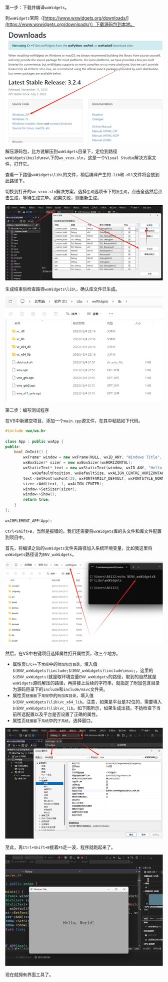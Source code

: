 第一步：下载并编译`wxWidgets`。

到`wxWidgets`官网（[https://www.wxwidgets.org/downloads/](https://www.wxwidgets.org/downloads/)）下载源码包到本地。

![下载源码包](Images/Windows%E4%B8%8B%E5%9C%A8VS%E4%B8%AD%E4%BD%BF%E7%94%A8wxWidgets%E7%95%8C%E9%9D%A2%E5%BA%93/20231204001.png)

解压源码包，比方说解压到`wxWidgets`目录下，定位到路径`wxWidgets\build\msw\`下的`wx_vcxx.sln`，这是一个`Visual Studio`解决方案文件，打开它。

查看一下路径`wxWidgets\lib\`的文件，稍后编译产生的`.lib`和`.dll`文件将会放到此路径下。

切换到打开的`wx_vcxx.sln`解决方案，选择`生成`选项卡下的`批生成`，点击全选然后点击生成，等待生成完毕。如果失败，则重新生成。

![编译库](Images/Windows%E4%B8%8B%E5%9C%A8VS%E4%B8%AD%E4%BD%BF%E7%94%A8wxWidgets%E7%95%8C%E9%9D%A2%E5%BA%93/20231204002.png)

生成结束后检查路径`wxWidgets\lib\`，确认库文件已生成。

![库文件](Images/Windows%E4%B8%8B%E5%9C%A8VS%E4%B8%AD%E4%BD%BF%E7%94%A8wxWidgets%E7%95%8C%E9%9D%A2%E5%BA%93/20231204003.png)

第二步：编写测试程序

在VS中新建空项目，添加一个`main.cpp`源文件，在其中粘贴如下代码。

```cpp
#include <wx/wx.h>

class App : public wxApp {
public:
    bool OnInit() {
        wxFrame* window = new wxFrame(NULL, wxID_ANY, "Windows Title", wxDefaultPosition, wxSize(600, 400));
        wxBoxSizer* sizer = new wxBoxSizer(wxHORIZONTAL);
        wxStaticText* text = new wxStaticText(window, wxID_ANY, "Hello, World!",
            wxDefaultPosition, wxDefaultSize, wxALIGN_CENTRE_HORIZONTAL);
        text->SetFont(wxFont(20, wxFONTFAMILY_DEFAULT, wxFONTSTYLE_NORMAL, wxFONTWEIGHT_NORMAL));
        sizer->Add(text, 1, wxALIGN_CENTER);
        window->SetSizer(sizer);
        window->Show();
        return true;
    }
};

wxIMPLEMENT_APP(App);
```

`Ctrl+Shift+B`，当然是报错的。我们还需要将`wxWidgets`库的头文件和库文件配置到项目中。

首先，将编译之后的`wxWidgets`文件夹路径加入系统环境变量，比如我这里将`wxWidgets`路径设为`ENV_wxWidgets`。

![环境变量](Images/Windows%E4%B8%8B%E5%9C%A8VS%E4%B8%AD%E4%BD%BF%E7%94%A8wxWidgets%E7%95%8C%E9%9D%A2%E5%BA%93/20231204004.png)

然后，在VS中右键项目选择属性打开属性页，改三个地方。
- 属性页`C/C++`下`常规`中的`附加包含目录`，填入值`$(ENV_wxWidgets)\include;$(ENV_wxWidgets)\include\msvc;`，这里的`$(ENV_wxWidgets)`就是取环境变量`ENV_wxWidgets`的路径，取到的自然就是`wxWidgets`源码解压的路径，再拼接上后续的字符串，就指定了附加包含目录为源码目录下的`include`和`include/msvc`文件夹。
- 属性页`链接器`下`常规`中的`附加库目录`，填入值`$(ENV_wxWidgets)\lib\vc_x64_lib`。注意，如果是平台是32位的，需要填入`$(ENV_wxWidgets)\lib\vc_lib`。如下图所示，如果生成出错，不妨检查下当前所选配置以及平台是否设置了正确的属性。
- 属性页`链接器`下`系统`中的`子系统`，选择窗口。

![属性页](Images/Windows%E4%B8%8B%E5%9C%A8VS%E4%B8%AD%E4%BD%BF%E7%94%A8wxWidgets%E7%95%8C%E9%9D%A2%E5%BA%93/20231204005.png)

至此，再`Ctrl+Shift+B`接着`F5`走一波，程序就跑起来了。

![成功运行](Images/Windows%E4%B8%8B%E5%9C%A8VS%E4%B8%AD%E4%BD%BF%E7%94%A8wxWidgets%E7%95%8C%E9%9D%A2%E5%BA%93/20231204006.png)

现在就拥有界面工具了。